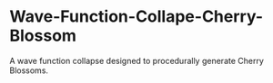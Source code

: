 # Wave-Function-Collape-Cherry-Blossom
A wave function collapse designed to procedurally generate Cherry Blossoms.
